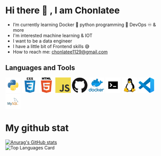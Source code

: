 # Hi there 👋 , I am Chonlatee
- I’m currently learning Docker 🐋  python programming 🐍 DevOps ♾️ & more
- I'm interested machine learning & IOT
- I want to be a data engineer
- I have a little bit of Frontend skills 😅
- How to reach me: chonlatee1129@gmail.com
## Languages and Tools
<a href="url"><img src="https://github.com/github/explore/blob/main/topics/python/python.png" height="48" width="48" ></a>
<a href="url"><img src="https://github.com/github/explore/blob/main/topics/css/css.png" height="48" width="48" ></a>
<a href="url"><img src="https://github.com/github/explore/blob/main/topics/html/html.png" height="48" width="48" ></a>
<a href="url"><img src="https://github.com/github/explore/blob/main/topics/javascript/javascript.png" height="48" width="48" ></a>
<a href="url"><img src="https://github.com/github/explore/blob/main/topics/github/github.png" height="48" width="48" ></a>
<a href="url"><img src="https://github.com/github/explore/blob/main/topics/docker/docker.png" height="48" width="48" ></a>
<a href="url"><img src="https://github.com/github/explore/blob/main/topics/cli/cli.png" height="48" width="48" ></a>
<a href="url"><img src="https://github.com/github/explore/blob/main/topics/linux/linux.png" height="48" width="48" ></a>
<a href="url"><img src="https://github.com/github/explore/blob/main/topics/visual-studio-code/visual-studio-code.png" height="48" width="48" ></a>
<a href="url"><img src="https://github.com/github/explore/blob/main/topics/mysql/mysql.png" height="48" width="48" ></a>
# My github stat
[![Anurag's GitHub stats](https://github-readme-stats.vercel.app/api?username=chonlatee11&theme=bear&show_icons=true&icon_color=DF3C89)](https://github.com/anuraghazra/github-readme-stats)
\
![Top Languages Card](https://github-readme-stats.vercel.app/api/top-langs/?username=chonlatee11&layout=compact)
